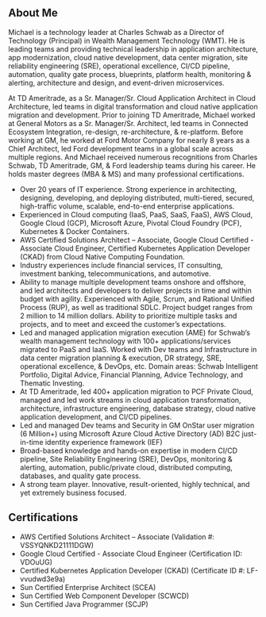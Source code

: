 ## About Me

Michael is a technology leader at Charles Schwab as a Director of Technology (Principal) in Wealth Management Technology (WMT). He is leading teams and providing technical leadership in application architecture, app modernization, cloud native development, data center migration, site reliability engineering (SRE), operational excellence, CI/CD pipeline, automation, quality gate process, blueprints, platform health, monitoring & alerting, architecture and design, and event-driven microservices. 

At TD Ameritrade, as a Sr. Manager/Sr. Cloud Application Architect in Cloud Architecture, led teams in digital transformation and cloud native application migration and development. Prior to joining TD Ameritrade, Michael worked at General Motors as a Sr. Manager/Sr. Architect, led teams in Connected Ecosystem Integration, re-design, re-architecture, & re-platform. Before working at GM, he worked at Ford Motor Company for nearly 8 years as a Chief Architect, led Ford development teams in a global scale across multiple regions. And Michael received numerous recognitions from Charles Schwab, TD Ameritrade, GM, & Ford leadership teams during his career. He holds master degrees (MBA & MS) and many professional certifications.

-	Over 20 years of IT experience. Strong experience in architecting, designing, developing, and deploying distributed, multi-tiered, secured, high-traffic volume, scalable, end-to-end enterprise applications.
-	Experienced in Cloud computing (IaaS, PaaS, SaaS, FaaS), AWS Cloud, Google Cloud (GCP), Microsoft Azure, Pivotal Cloud Foundry (PCF), Kubernetes & Docker Containers.
-	AWS Certified Solutions Architect – Associate, Google Cloud Certified - Associate Cloud Engineer, Certified Kubernetes Application Developer (CKAD) from Cloud Native Computing Foundation.
-	Industry experiences include financial services, IT consulting, investment banking, telecommunications, and automotive.
-	Ability to manage multiple development teams onshore and offshore, and led architects and developers to deliver projects in time and within budget with agility. Experienced with Agile, Scrum, and Rational Unified Process (RUP), as well as traditional SDLC. Project budget ranges from 2 million to 14 million dollars. Ability to prioritize multiple tasks and projects, and to meet and exceed the customer’s expectations.
-	Led and managed application migration execution (AME) for Schwab’s wealth management technology with 100+ applications/services migrated to PaaS and IaaS. Worked with Dev teams and Infrastructure in data center migration planning & execution, DR strategy, SRE, operational excellence, & DevOps, etc. Domain areas: Schwab Intelligent Portfolio, Digital Advice, Financial Planning, Advice Technology, and Thematic Investing.
-	At TD Ameritrade, led 400+ application migration to PCF Private Cloud, managed and led work streams in cloud application transformation, architecture, infrastructure engineering, database strategy, cloud native application development, and CI/CD pipelines.
-	Led and managed Dev teams and Security in GM OnStar user migration (6 Million+) using Microsoft Azure Cloud Active Directory (AD) B2C just-in-time identity experience framework (IEF)
-	Broad-based knowledge and hands-on expertise in modern CI/CD pipeline, Site Reliability Engineering (SRE), DevOps, monitoring & alerting, automation, public/private cloud, distributed computing, databases, and quality gate process.
-	A strong team player. Innovative, result-oriented, highly technical, and yet extremely business focused.

## Certifications
- AWS Certified Solutions Architect – Associate (Validation #: VSSYQNKD21111DGW)
- Google Cloud Certified - Associate Cloud Engineer (Certification ID: VDOuUG)
-	Certified Kubernetes Application Developer (CKAD) (Certificate ID #: LF-vvudwd3e9a)
-	Sun Certified Enterprise Architect (SCEA)
-	Sun Certified Web Component Developer (SCWCD)
-	Sun Certified Java Programmer (SCJP)
